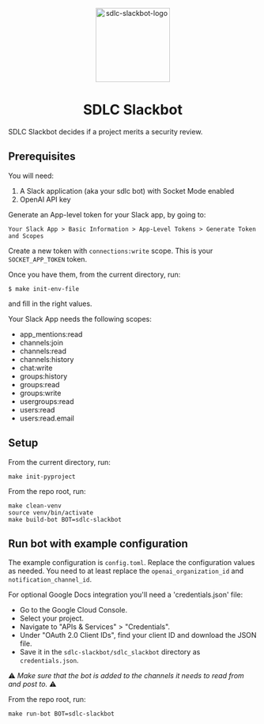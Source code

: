 
<p align="center">
  <img width="150" alt="sdlc-slackbot-logo" src="https://github.com/openai/openai-security-bots/assets/4993572/70bbe02c-7c4d-4f72-b154-5df45df9e03d">
  <h1 align="center">SDLC Slackbot</h1>
</p>

SDLC Slackbot decides if a project merits a security review.

## Prerequisites

You will need:
1. A Slack application (aka your sdlc bot) with Socket Mode enabled
2. OpenAI API key

Generate an App-level token for your Slack app, by going to:
```
Your Slack App > Basic Information > App-Level Tokens > Generate Token and Scopes
```
Create a new token with `connections:write` scope. This is your `SOCKET_APP_TOKEN` token.

Once you have them, from the current directory, run:
```
$ make init-env-file
```
and fill in the right values.

Your Slack App needs the following scopes:

- app\_mentions:read
- channels:join
- channels:read
- channels:history
- chat:write
- groups:history
- groups:read
- groups:write
- usergroups:read
- users:read
- users:read.email


## Setup

From the current directory, run:
```
make init-pyproject
```

From the repo root, run:
```
make clean-venv
source venv/bin/activate
make build-bot BOT=sdlc-slackbot
```

## Run bot with example configuration

The example configuration is `config.toml`. Replace the configuration values as needed.
You need to at least replace the `openai_organization_id` and `notification_channel_id`.

For optional Google Docs integration you'll need a 'credentials.json' file:
- Go to the Google Cloud Console.
- Select your project.
- Navigate to "APIs & Services" > "Credentials".
- Under "OAuth 2.0 Client IDs", find your client ID and download the JSON file.
- Save it in the `sdlc-slackbot/sdlc_slackbot` directory as `credentials.json`.



⚠️ *Make sure that the bot is added to the channels it needs to read from and post to.* ⚠️

From the repo root, run:

```
make run-bot BOT=sdlc-slackbot
```

